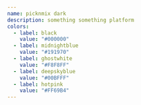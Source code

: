 ```yaml
---
name: picknmix dark
description: something something platform
colors:
  - label: black
    value: "#000000"
  - label: midnightblue
    value: "#191970"
  - label: ghostwhite
    value: "#F8F8FF"
  - label: deepskyblue
    value: "#00BFFF"
  - label: hotpink
    value: "#FF69B4"
---
```

